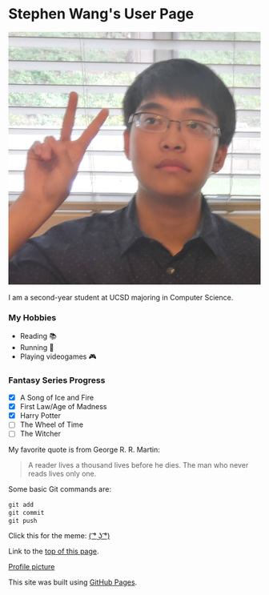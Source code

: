 # **Stephen Wang's User Page**

![me](ayy.jpg)

I am a second-year student at UCSD majoring in Computer Science.

### **My Hobbies**

- Reading :books:
- Running :runner:
- Playing videogames :video_game:

### **Fantasy Series Progress**

- [x] A Song of Ice and Fire
- [x] First Law/Age of Madness
- [x] Harry Potter
- [ ] The Wheel of Time
- [ ] The Witcher

My favorite quote is from George R. R. Martin:

> A reader lives a thousand lives before he dies. The man who never reads lives only one.

Some basic Git commands are:

```
git add
git commit
git push
```

Click this for the meme: [( ͡° ͜ʖ ͡°)](https://www.youtube.com/watch?v=dQw4w9WgXcQ&ab_channel=RickAstleyVEVO)

Link to the [top of this page](https://github.com/stephenwang51924/stephenwang51924.github.io/tree/main#stephen-wangs-user-page).

[Profile picture](ayy.jpg)

This site was built using [GitHub Pages](https://pages.github.com/).
